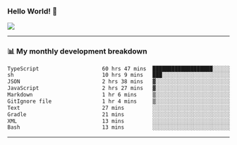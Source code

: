 ### Hello World! 👋

<a>
  <img align="center" src="https://github-readme-stats.vercel.app/api?username=megatunger&count_private=true&include_all_commits=true&bg_color=30,56CCF2,2F80ED&title_color=fff&text_color=fff" />
</a>

------
### 📊 My monthly development breakdown

<!--START_SECTION:waka-->

```txt
TypeScript                    60 hrs 47 mins  ███████████████████░░░░░░   75.39 %
sh                            10 hrs 9 mins   ███░░░░░░░░░░░░░░░░░░░░░░   12.59 %
JSON                          2 hrs 38 mins   ▓░░░░░░░░░░░░░░░░░░░░░░░░   03.27 %
JavaScript                    2 hrs 27 mins   ▓░░░░░░░░░░░░░░░░░░░░░░░░   03.04 %
Markdown                      1 hr 6 mins     ▒░░░░░░░░░░░░░░░░░░░░░░░░   01.37 %
GitIgnore file                1 hr 4 mins     ▒░░░░░░░░░░░░░░░░░░░░░░░░   01.33 %
Text                          27 mins         ░░░░░░░░░░░░░░░░░░░░░░░░░   00.57 %
Gradle                        21 mins         ░░░░░░░░░░░░░░░░░░░░░░░░░   00.44 %
XML                           13 mins         ░░░░░░░░░░░░░░░░░░░░░░░░░   00.28 %
Bash                          13 mins         ░░░░░░░░░░░░░░░░░░░░░░░░░   00.27 %
```

<!--END_SECTION:waka-->

------
